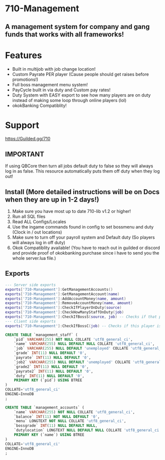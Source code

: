 # 710-Management 
## A management system for company and gang funds that works with all frameworks! 
# Features 
- Built in multijob with job change location! 
- Custom Payrate PER player (Cause people should get raises before promotions!) 
- Full boss management menu system! 
- PayCycle built in via duty and Custom pay rates! 
- Duty System with EASY export to see how many players are on duty instead of making some loop through online players (lol) 
- okokBanking Compatiblity! 

# Support 
https://Guilded.gg/710 

## IMPORTANT 
If using QBCore then turn all jobs default duty to false so they will always log in as false. This resource automatically puts them off duty when they log out! 

## Install (More detailed instructions will be on Docs when they are up in 1-2 days!)
1. Make sure you have most up to date 710-lib v1.2 or higher! 
2. Run all SQL files
3. Read ALL Configs/Locales 
4. Use the ingame commands found in config to set bossmenu and duty (Clock in / out locations)
5. Make sure to turn off your payroll system and Default duty (So players will always log in off duty)
6. Okok Compatiblity available! (You have to reach out in guilded or discord and provide proof of okokbanking purchase since i have to send you the whole server.lua file.)

## Exports 
```lua
--- Server side exports  
exports['710-Management']:GetManagementAccounts()
exports['710-Management']:GetManagementAccount(name)
exports['710-Management']:AddAccountMoney(name, amount)
exports['710-Management']:RemoveAccountMoney(name, amount)
exports['710-Management']:CheckIfPlayerOnDuty(source)
exports['710-Management']:CheckHowManyStaffOnDuty(job)
exports['710-Management']:CheckIfBossS(source, job) -- Checks if that player is a boss at the job you are looking for. 
--- Client side exports 
exports['710-Management']:CheckIfBossC(job) -- Checks if this player is boss. Can only be done client side on a player directly. Job is in here incase they are boss of another job and they highest grade is the same. 
```
```sql 
CREATE TABLE `management_staff` (
	`pid` VARCHAR(255) NOT NULL COLLATE 'utf8_general_ci',
	`name` VARCHAR(255) NULL DEFAULT NULL COLLATE 'utf8_general_ci',
	`job` VARCHAR(255) NULL DEFAULT 'unemployed' COLLATE 'utf8_general_ci',
	`grade` INT(11) NULL DEFAULT '0',
	`payrate` INT(11) NULL DEFAULT '0',
	`job2` VARCHAR(255) NULL DEFAULT 'unemployed' COLLATE 'utf8_general_ci',
	`grade2` INT(11) NULL DEFAULT '0',
	`payrate2` INT(11) NULL DEFAULT '0',
	`duty` INT(11) NULL DEFAULT '0',
	PRIMARY KEY (`pid`) USING BTREE
)
COLLATE='utf8_general_ci'
ENGINE=InnoDB
;

CREATE TABLE `management_accounts` (
	`name` VARCHAR(255) NOT NULL COLLATE 'utf8_general_ci',
	`balance` INT(11) NOT NULL DEFAULT '0',
	`menu` LONGTEXT NOT NULL COLLATE 'utf8_general_ci',
	`bossgrade` INT(11) NULL DEFAULT NULL,
	`dutylocation` LONGTEXT NULL DEFAULT NULL COLLATE 'utf8_general_ci',
	PRIMARY KEY (`name`) USING BTREE
)
COLLATE='utf8_general_ci'
ENGINE=InnoDB
;
```

